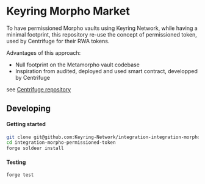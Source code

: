 # Keyring Morpho Market

To have permissioned Morpho vaults using Keyring Network, while having a minimal footprint, this repository re-use the concept of permissioned token, used by Centrifuge for their RWA tokens.

Advantages of this approach:

- Null footprint on the Metamorpho vault codebase
- Inspiration from audited, deployed and used smart contract, developped by Centrifuge

see [Centrifuge repository](https://github.com/centrifuge/morpho-market/)

## Developing

#### Getting started

```sh
git clone git@github.com:Keyring-Network/integration-integration-morpho-permissioned-token.git
cd integration-morpho-permissioned-token
forge soldeer install
```

#### Testing

```sh
forge test
```
